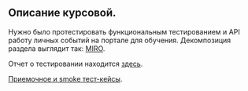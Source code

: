 ## Описание курсовой.

Нужно было протестировать функциональным тестированием и API работу личных событий на портале для обучения.
Декомпозиция раздела выглядит так: [MIRO](https://miro.com/app/board/uXjVMOCjn98=/?share_link_id=256167171281).

Отчет о тестировании находится [здесь](https://github.com/VeronikaKonovalova/VerTesting/blob/main/%D0%9F%D1%80%D0%BE%D0%B5%D0%BA%D1%821/%D0%9A%D1%83%D1%80%D1%81%D0%BE%D0%B2%D0%B0%D1%8F%2C%201%20%D0%B8%202%20%D0%BA%D1%83%D1%80%D1%81.pdf).

[Приемочное и smoke тест-кейсы](https://github.com/VeronikaKonovalova/VerTesting/blob/main/%D0%9F%D1%80%D0%BE%D0%B5%D0%BA%D1%821/%D0%9F%D1%80%D0%B8%D0%B5%D0%BC%D0%BE%D1%87%D0%BD%D0%BE%D0%B5%20%D0%B8%20smoke.pdf).

